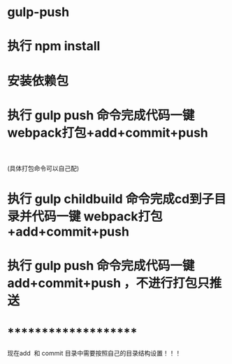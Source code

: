 # gulp-push
# 执行 npm install
# 安装依赖包

# 执行 gulp push 命令完成代码一键 webpack打包+add+commit+push        
(具体打包命令可以自己配)
# 执行 gulp childbuild 命令完成cd到子目录并代码一键 webpack打包+add+commit+push  
# 执行 gulp push 命令完成代码一键add+commit+push ，不进行打包只推送

# *******************
现在add  和 commit 目录中需要按照自己的目录结构设置！！！
